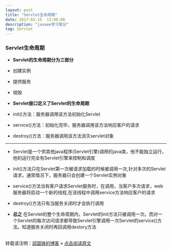 ```yaml
---
layout: post
title: "Servlet生命周期"
date: 2017-03-15  13:00:00
description: "javaee学习笔记"
tag: Servlet
---
```

### Servlet生命周期
* **Servlet的生命周期分为三部分**
* 创建实例
* 提供服务
* 销毁

* **Servlet接口定义了Servlet的生命周期**
* init()方法：服务器调用该方法初始化Servlet
* service()方法：初始化完毕，服务器调用该方法响应客户的请求
* destroy()方法：服务器调用该方法消灭servlet对象

* ****
* Servlet是一个供其他java程序(Servlet引擎)调用的java类，他不能独立运行，他的运行完全有Servlet引擎来控制和调度
* init()方法只在Servlet第一次被请求加载的时候被调用一次,针对多次的Servlet请求，通常情况下，服务器只会创建一个Servlet实例对象
* service()方法当有客户请求Servlet服务时，在调用，当客户多次请求，web服务器将启动一个新的线程,在该线程中调用service方法响应客户的请求
* destroy()方法只有当服务关闭时才会执行调用

* **总之**
在Servlet的整个生命周期内，Servlet的init方法只被调用一次。而对一个Servlet的每次访问请求都导致Servlet引擎调用一次Servlet的service()方法。知道服务关闭时再回调用destory方法





<br />转载请注明：[邱国锋的博客](http://qiuguofeng.com) » [点击阅读原文](http://qiuguofeng.com/2017/03/Servlet生命周期/)

